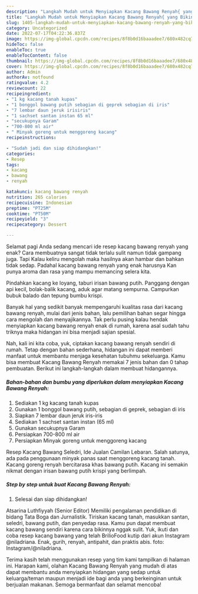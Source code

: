 ```yaml
---
description: "Langkah Mudah untuk Menyiapkan Kacang Bawang Renyah{ yang Bikin Ngiler,  Menu Buat lebaran"
title: "Langkah Mudah untuk Menyiapkan Kacang Bawang Renyah{ yang Bikin Ngiler,  Menu Buat lebaran"
slug: 1405-langkah-mudah-untuk-menyiapkan-kacang-bawang-renyah-yang-bikin-ngiler-menu-buat-lebaran
category: Uncategorized
date: 2022-07-17T04:22:36.837Z
image: https://img-global.cpcdn.com/recipes/8f8b0d16baaadee7/680x482cq70/kacang-bawang-renyah-foto-resep-utama.jpg
hideToc: false
enableToc: true
enableTocContent: false
thumbnail: https://img-global.cpcdn.com/recipes/8f8b0d16baaadee7/680x482cq70/kacang-bawang-renyah-foto-resep-utama.jpg
cover: https://img-global.cpcdn.com/recipes/8f8b0d16baaadee7/680x482cq70/kacang-bawang-renyah-foto-resep-utama.jpg
author: Admin
authorAv: notfound
ratingvalue: 4.2
reviewcount: 22
recipeingredient:
- "1 kg kacang tanah kupas"
- "1 bonggol bawang putih sebagian di geprek sebagian di iris"
- "7 lembar daun jeruk irisiris"
- "1 sachset santan instan 65 ml"
- "secukupnya Garam"
- "700-800 ml air"
- " Minyak goreng untuk menggoreng kacang"
recipeinstructions:

- "Sudah jadi dan siap dihidangkan!"
categories:
- Resep
tags:
- kacang
- bawang
- renyah

katakunci: kacang bawang renyah 
nutrition: 265 calories
recipecuisine: Indonesian
preptime: "PT25M"
cooktime: "PT50M"
recipeyield: "3"
recipecategory: Dessert

---
```



Selamat pagi Anda sedang mencari ide resep kacang bawang renyah yang enak? Cara membuatnya sangat tidak terlalu sulit namun tidak gampang juga. Tapi Kalau keliru mengolah maka hasilnya akan hambar dan bahkan tidak sedap. Padahal kacang bawang renyah yang enak harusnya Kan punya aroma dan rasa yang mampu memancing selera kita.


Pindahkan kacang ke loyang, taburi irisan bawang putih. Panggang dengan api kecil, bolak-balik kacang, aduk agar matang sempurna. Campurkan bubuk balado dan tepung bumbu krispi.

Banyak hal yang sedikit banyak mempengaruhi kualitas rasa dari kacang bawang renyah, mulai dari jenis bahan, lalu pemilihan bahan segar hingga cara mengolah dan menyajikannya. Tak perlu pusing kalau hendak menyiapkan kacang bawang renyah enak di rumah, karena asal sudah tahu triknya maka hidangan ini bisa menjadi sajian spesial.


Nah, kali ini kita coba, yuk, ciptakan kacang bawang renyah sendiri di rumah. Tetap dengan bahan sederhana, hidangan ini dapat memberi manfaat untuk membantu menjaga kesehatan tubuhmu sekeluarga. Kamu bisa membuat Kacang Bawang Renyah memakai 7 jenis bahan dan 0 tahap pembuatan. Berikut ini langkah-langkah dalam membuat hidangannya.

<!--inarticleads1-->

##### Bahan-bahan dan bumbu yang diperlukan dalam menyiapkan Kacang Bawang Renyah:

1. Sediakan 1 kg kacang tanah kupas
1. Gunakan 1 bonggol bawang putih, sebagian di geprek, sebagian di iris
1. Siapkan 7 lembar daun jeruk iris-iris
1. Sediakan 1 sachset santan instan (65 ml)
1. Gunakan secukupnya Garam
1. Persiapkan 700-800 ml air
1. Persiapkan  Minyak goreng untuk menggoreng kacang


Resep Kacang Bawang Seledri, Ide Jualan Camilan Lebaran. Salah satunya, ada pada penggunaan minyak panas saat menggoreng kacang tanah. Kacang goreng renyah bercitarasa khas bawang putih. Kacang ini semakin nikmat dengan irisan bawang putih krispi yang berlimpah. 

<!--inarticleads2-->

##### Step by step untuk buat Kacang Bawang Renyah:


1. Selesai dan siap dihidangkan!

Atsarina Luthfiyyah (Senior Editor) Memiliki pengalaman pendidikan di bidang Tata Boga dan Jurnalistik. Tiriskan kacang tanah, masukkan santan, seledri, bawang putih, dan penyedap rasa. Kamu pun dapat membuat kacang bawang sendiri karena cara bikinnya nggak sulit. Yuk, ikuti dan coba resep kacang bawang yang telah BrilioFood kutip dari akun Instagram @niladriana. Enak, gurih, renyah, antipahit, dan praktis abis. foto: Instagram/@niladriana. 

Terima kasih telah menggunakan resep yang tim kami tampilkan di halaman ini. Harapan kami, olahan Kacang Bawang Renyah yang mudah di atas dapat membantu anda menyiapkan hidangan yang sedap untuk keluarga/teman maupun menjadi ide bagi anda yang berkeinginan untuk berjualan makanan. Semoga bermanfaat dan selamat mencoba!
